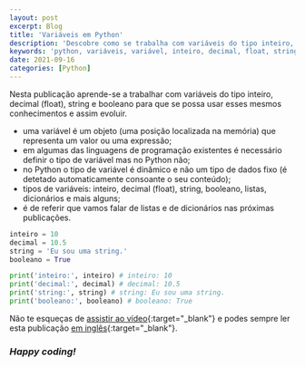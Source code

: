```yaml
---
layout: post
excerpt: Blog
title: 'Variáveis em Python'
description: 'Descobre como se trabalha com variáveis do tipo inteiro, decimal (float), string e booleano na linguagem de programação Python. Obtém respostas às tuas dúvidas com a teoria e os exemplos apresentados.'
keywords: 'python, variáveis, variável, inteiro, decimal, float, string, booleano, publicação'
date: 2021-09-16
categories: [Python]
---
```


Nesta publicação aprende-se a trabalhar com variáveis do tipo inteiro, decimal (float), string e booleano para que se possa usar esses mesmos conhecimentos e assim evoluir.

- uma variável é um objeto (uma posição localizada na memória) que representa um valor ou uma expressão;
- em algumas das linguagens de programação existentes é necessário definir o tipo de variável mas no Python não;
- no Python o tipo de variável é dinâmico e não um tipo de dados fixo (é detetado automaticamente consoante o seu conteúdo);
- tipos de variáveis: inteiro, decimal (float), string, booleano, listas, dicionários e mais alguns;
- é de referir que vamos falar de listas e de dicionários nas próximas publicações.

```python
inteiro = 10
decimal = 10.5
string = 'Eu sou uma string.'
booleano = True

print('inteiro:', inteiro) # inteiro: 10
print('decimal:', decimal) # decimal: 10.5
print('string:', string) # string: Eu sou uma string.
print('booleano:', booleano) # booleano: True
```

Não te esqueças de [assistir ao vídeo](https://youtu.be/fLeUijcIAiw){:target="\_blank"} e podes sempre ler esta publicação [em inglês](https://nelsonsilvadev.com/blog/20210916/variables-in-python/){:target="\_blank"}.

### _Happy coding!_
